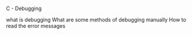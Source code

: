 C - Debugging

what is debugging
What are some methods of debugging manually
How to read the error messages

